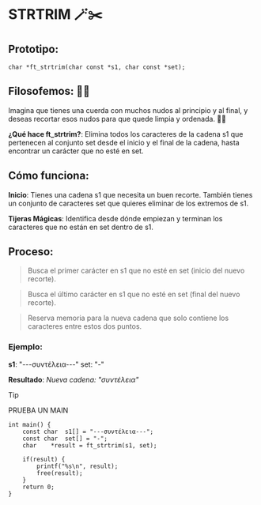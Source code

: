 # STRTRIM 🪄✂️

## Prototipo:
``` char *ft_strtrim(char const *s1, char const *set); ```

## Filosofemos: 🚬🌿
Imagina que tienes una cuerda con muchos nudos al principio y al final, y deseas recortar esos nudos para que quede limpia y ordenada. 🧵✨

**¿Qué hace ft_strtrim?**:
Elimina todos los caracteres de la cadena s1 que pertenecen al conjunto set desde el inicio y el final de la cadena, hasta encontrar un carácter que no esté en set.

## Cómo funciona:

**Inicio**:
Tienes una cadena s1 que necesita un buen recorte.
También tienes un conjunto de caracteres set que quieres eliminar de los extremos de s1.

**Tijeras Mágicas**:
Identifica desde dónde empiezan y terminan los caracteres que no están en set dentro de s1.

## Proceso:
>Busca el primer carácter en s1 que no esté en set (inicio del nuevo recorte).

>Busca el último carácter en s1 que no esté en set (final del nuevo recorte).

>Reserva memoria para la nueva cadena que solo contiene los caracteres entre estos dos puntos.

### Ejemplo:
**s1**: "---συντέλεια---" set: "-"

**Resultado**:
*Nueva cadena: "συντέλεια"*

>[!TIP]
> PRUEBA UN MAIN

```
int main() {
	const char	s1[] = "---συντέλεια---";
	const char	set[] = "-";
	char	*result = ft_strtrim(s1, set);
	
	if(result) {
		printf("%s\n", result);
		free(result);
	}
	return 0;
}
```
